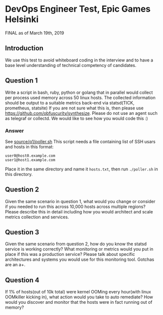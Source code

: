 # DevOps Engineer Test, Epic Games Helsinki

FINAL as of March 19th, 2019

## Introduction
We use this test to avoid whiteboard coding in the interview and to have a base level
understanding of technical competency of candidates.

## Question 1
Write a script in bash, ruby, python or golang that in parallel would collect per process used
memory across 50 linux hosts. The collected information should be output to a suitable metrics
back-end via statsd(TICK, prometheus, statsite) If you are not sure what this is, then please
use https://github.com/obfuscurity/synthesize. Please do not use an agent such as telegraf or
collectd. We would like to see how you would code this :)

### Answer
See [source/q1/poller.sh](source/q1/poller.sh)
This script needs a file containing list of SSH usars and hosts in this format:
```
user0@host0.example.com
user1@host1.example.com
```
Place it in the same directory and name it `hosts.txt`, then run `./poller.sh`
in this directory.

## Question 2
Given the same scenario in question 1, what would you change or consider if you needed to run
this across 10,000 hosts across multiple regions? Please describe this in detail including how
you would architect and scale metrics collection and services.

## Question 3
Given the same scenario from question 2, how do you know the statsd service is working
correctly? What monitoring or metrics would you put in place if this was a production service?
Please talk about specific architectures and systems you would use for this monitoring tool.
Gotchas are an a+.

## Question 4
If 1% of hosts(out of 10k total) were kernel OOMing every hour(with linux OOMkiller kicking in),
what action would you take to auto remediate? How would you discover and monitor that the
hosts were in fact running out of memory?
